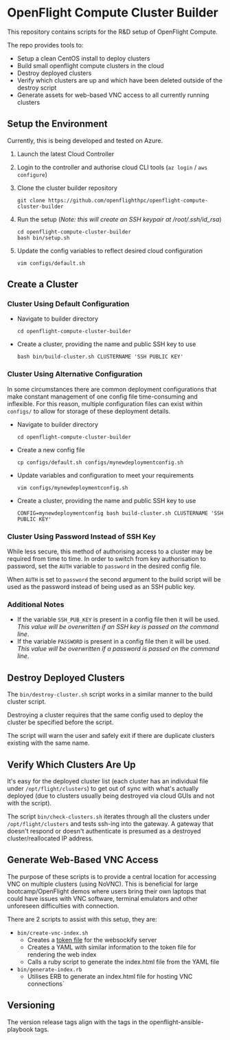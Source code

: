 # OpenFlight Compute Cluster Builder

This repository contains scripts for the R&D setup of OpenFlight Compute.

The repo provides tools to:
- Setup a clean CentOS install to deploy clusters
- Build small openflight compute clusters in the cloud
- Destroy deployed clusters
- Verify which clusters are up and which have been deleted outside of the destroy script
- Generate assets for web-based VNC access to all currently running clusters

## Setup the Environment

Currently, this is being developed and tested on Azure.

1. Launch the latest Cloud Controller

2. Login to the controller and authorise cloud CLI tools (`az login` / `aws configure`)

3. Clone the cluster builder repository

    ```
    git clone https://github.com/openflighthpc/openflight-compute-cluster-builder
    ```

4. Run the setup (*Note: this will create an SSH keypair at /root/.ssh/id_rsa*)

    ```
    cd openflight-compute-cluster-builder
    bash bin/setup.sh
    ```

5. Update the config variables to reflect desired cloud configuration

   ```
   vim configs/default.sh
   ```

## Create a Cluster

### Cluster Using Default Configuration

- Navigate to builder directory

    ```
    cd openflight-compute-cluster-builder
    ```

- Create a cluster, providing the name and public SSH key to use

    ```
    bash bin/build-cluster.sh CLUSTERNAME 'SSH PUBLIC KEY'
    ```

### Cluster Using Alternative Configuration

In some circumstances there are common deployment configurations that make constant management of one config file time-consuming and inflexible. For this reason, multiple configuration files can exist within `configs/` to allow for storage of these deployment details.

- Navigate to builder directory

    ```
    cd openflight-compute-cluster-builder
    ```

- Create a new config file

    ```
    cp configs/default.sh configs/mynewdeploymentconfig.sh
    ```

- Update variables and configuration to meet your requirements

   ```
   vim configs/mynewdeploymentconfig.sh
   ```

- Create a cluster, providing the name and public SSH key to use

    ```
    CONFIG=mynewdeploymentconfig bash build-cluster.sh CLUSTERNAME 'SSH PUBLIC KEY'
    ```

### Cluster Using Password Instead of SSH Key

While less secure, this method of authorising access to a cluster may be required from time to time. In order to switch from key authorisation to password, set the `AUTH` variable to `password` in the desired config file.

When `AUTH` is set to `password` the second argument to the build script will be used as the password instead of being used as an SSH public key.

### Additional Notes

- If the variable `SSH_PUB_KEY` is present in a config file then it will be used. *This value will be overwritten if an SSH key is passed on the command line*.
- If the variable `PASSWORD` is present in a config file then it will be used. *This value will be overwritten if a password is passed on the command line*.

## Destroy Deployed Clusters

The `bin/destroy-cluster.sh` script works in a similar manner to the build cluster script. 

Destroying a cluster requires that the same config used to deploy the cluster be specified before the script.

The script will warn the user and safely exit if there are duplicate clusters existing with the same name.

## Verify Which Clusters Are Up

It's easy for the deployed cluster list (each cluster has an individual file under `/opt/flight/clusters`) to get out of sync with what's actually deployed (due to clusters usually being destroyed via cloud GUIs and not with the script).

The script `bin/check-clusters.sh` iterates through all the clusters under `/opt/flight/clusters` and tests ssh-ing into the gateway. A gateway that doesn't respond or doesn't authenticate is presumed as a destroyed cluster/reallocated IP address.

## Generate Web-Based VNC Access

The purpose of these scripts is to provide a central location for accessing VNC on multiple clusters (using NoVNC). This is beneficial for large bootcamp/OpenFlight demos where users bring their own laptops that could have issues with VNC software, terminal emulators and other unforeseen difficulties with connection.

There are 2 scripts to assist with this setup, they are:
- `bin/create-vnc-index.sh`
    - Creates a [token file](https://github.com/novnc/websockify/wiki/token-based-target-selection) for the websockify server
    - Creates a YAML with similar information to the token file for rendering the web index
    - Calls a ruby script to generate the index.html file from the YAML file
- `bin/generate-index.rb` 
    - Utilises ERB to generate an index.html file for hosting VNC connections`

## Versioning

The version release tags align with the tags in the openflight-ansible-playbook tags.
